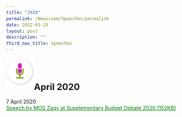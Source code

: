 ```yaml
---
title: "2020"
permalink: /Newsroom/Speeches/permalink
date: 2022-01-25
layout: post
description: ""
third_nav_title: Speeches
---
```

<img class="MicIcon" src="/images/icons/ico_speeches.png" align="left"><br><br><br>


<font size="+2"><b>April 2020</b></font><br><br>
7 April 2020<br>
<a class="hyperlink" href="/files/pdf-speeches/2020/april/Speech%20by%20MOS%20Zaqy%20at%20Supplementary%20Budget%20Debate%202020.pdf">Speech by MOS Zaqy at Supplementary Budget Debate 2020 (152KB)</a>


<style>
img.MicIcon {
  height: 15%;
  width: 15%;
}
a.hyperlink {
	color:green;
	}
</style>
